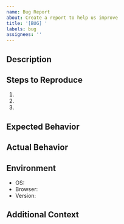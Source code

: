 ```yaml
---
name: Bug Report
about: Create a report to help us improve
title: '[BUG] '
labels: bug
assignees: ''
---
```


## Description
<!-- Briefly describe the bug -->

## Steps to Reproduce
1. 
2. 
3. 

## Expected Behavior
<!-- What did you expect to happen? -->

## Actual Behavior  
<!-- What actually happened? -->

## Environment
- OS:
- Browser:
- Version:

## Additional Context
<!-- Add any other context here -->